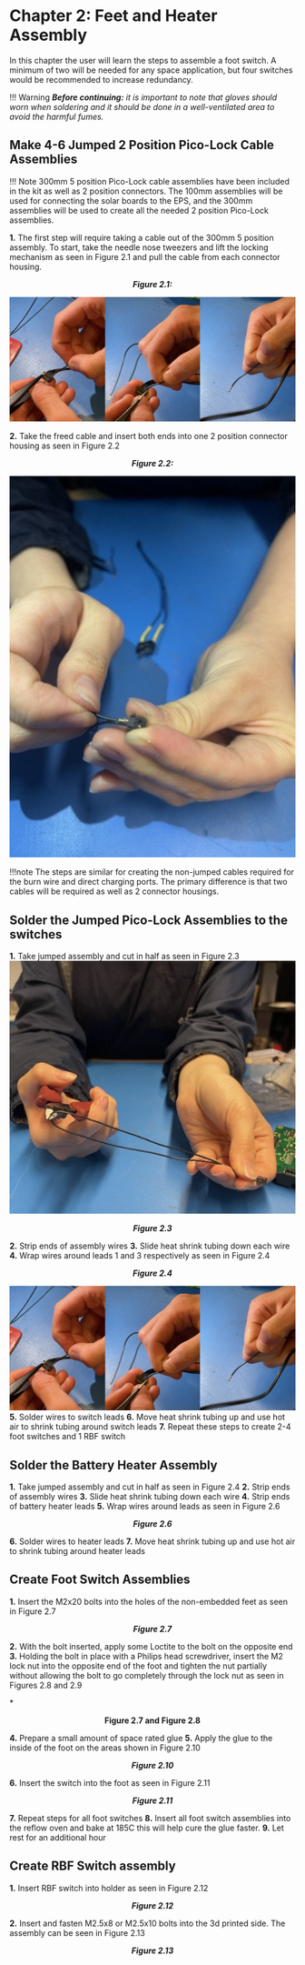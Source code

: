 # Chapter 2: Feet and Heater Assembly 
In this chapter the user will learn the steps to assemble a foot switch. A minimum of two will be needed for any space application, but four switches would be recommended to increase redundancy.

!!! Warning
    ***Before continuing:** it is important to note that gloves should worn when soldering and it should be done in a well-ventilated area to avoid the harmful fumes.*</span>


## Make 4-6 Jumped 2 Position Pico-Lock Cable Assemblies
<div class="result" markdown>

!!! Note
    300mm 5 position Pico-Lock cable assemblies have been included in the kit as well as 2 position connectors. The 100mm assemblies will be used for connecting the solar boards to the EPS, and the 300mm assemblies will be used to create all the needed 2 position Pico-Lock assemblies.

**1.**  The first step will require taking a cable out of the 300mm 5 position assembly. To start, take the needle nose tweezers and lift the locking mechanism as seen in Figure 2.1 and pull the cable from each connector housing.

*<p align="center">**Figure 2.1:**</p>*
![Figure 2-1](images/PicolockAssemblies.PNG)

**2.** Take the freed cable and insert both ends into one 2 position connector housing as seen in Figure 2.2

*<p align="center">**Figure 2.2:**</p>*
![Figure 2-2](images/Jumped_2position.PNG)


</div>

!!!note
    The steps are similar for creating the non-jumped cables required for the burn wire and direct charging ports. The primary difference is that two cables will be required as well as 2 connector housings. 




## Solder the Jumped Pico-Lock Assemblies to the switches
<div class="result" markdown>

**1.** Take jumped assembly and cut in half as seen in Figure 2.3
![Figure 2-3](images/Cutting_Jumped_2pos.PNG)

*<p align="center">**Figure 2.3**</p>*
**2.** Strip ends of assembly wires
**3.** Slide heat shrink tubing down each wire
**4.** Wrap wires around leads 1 and 3 respectively as seen in Figure 2.4
*<p align="center">**Figure 2.4**  </p>*
![Figure 2-4](images/PicolockAssemblies.PNG)
**5.** Solder wires to switch leads
**6.** Move heat shrink tubing up and use hot air to shrink tubing around switch leads
**7.** Repeat these steps to create 2-4 foot switches and 1 RBF switch

</div>

## Solder the Battery Heater Assembly
<div class="result" markdown>

**1.** Take jumped assembly and cut in half as seen in Figure 2.4
**2.** Strip ends of assembly wires
**3.** Slide heat shrink tubing down each wire
**4.** Strip ends of battery heater leads
**5.** Wrap wires around leads as seen in Figure 2.6

*<p align="center">**Figure 2.6**  </p>*
**6.** Solder wires to heater leads
**7.** Move heat shrink tubing up and use hot air to shrink tubing around heater leads
</div>

## Create Foot Switch Assemblies
<div class="result" markdown>

**1.** Insert the M2x20 bolts into the holes of the non-embedded feet as seen in Figure 2.7

*<p align="center">**Figure 2.7**  </p>*
**2.** With the bolt inserted, apply some Loctite to the bolt on the opposite end
**3.** Holding the bolt in place with a Philips head screwdriver, insert the M2 lock nut into the opposite end of the foot and tighten the nut partially without allowing the bolt to go completely through the lock nut as seen in Figures 2.8 and 2.9

*<p align="center">**Figure 2.7 and Figure 2.8**  </p>
**4.** Prepare a small amount of space rated glue
**5.** Apply the glue to the inside of the foot on the areas shown in Figure 2.10

*<p align="center">**Figure 2.10**  </p>*
**6.** Insert the switch into the foot as seen in Figure 2.11
*<p align="center">**Figure 2.11**  </p>*
**7.** Repeat steps for all foot switches
**8.** Insert all foot switch assemblies into the reflow oven and bake at 185C this will help cure the glue faster.
**9.** Let rest for an additional hour
</div>

## Create RBF Switch assembly
<div class="result" markdown>

**1.** Insert RBF switch into holder as seen in Figure 2.12

*<p align="center">**Figure 2.12**  </p>*
**2.** Insert and fasten M2.5x8 or M2.5x10 bolts into the 3d printed side. The assembly can be seen in Figure 2.13

*<p align="center">**Figure 2.13**  </p>*
</div>
